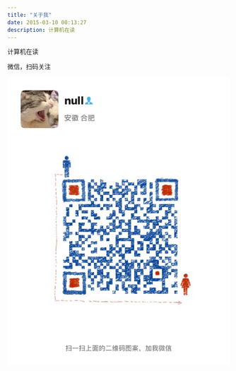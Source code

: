 ```yaml
---
title: "关于我"
date: 2015-03-10 00:13:27
description: 计算机在读
---
```


计算机在读



微信，扫码关注

![扫码关注](qrcode_for_weixin.jpg)


